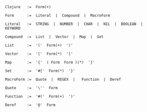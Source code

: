 
    Clojure   :=  Form(+)
        
    Form	  :=  Literal  |  Compound  |  MacroForm

    Literal   :=  STRING  |  NUMBER  |  CHAR  |  NIL  |  BOOLEAN  |  KEYWORD

    Compound  :=  List  |  Vector  |  Map  |  Set
        
    List      :=  '('  Form(+)  ')'
        
    Vector    :=  '['  Form(*)  ']'
        
    Map       :=  '{'  ( Form  Form )(*)  '}'

    Set       :=  '#{'  Form(*)  '}'
            
    MacroForm :=  Quote  |  REGEX  |   Function  |  Deref  

    Quote     :=  '\''  Form

    Function  :=  '#('  Form(+)  ')'

    Deref     :=  '@'  Form
